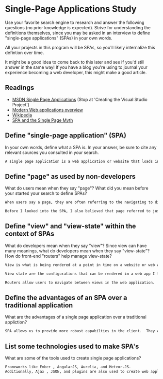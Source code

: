 # Single-Page Applications Study

Use your favorite search engine to research and answer the following questions
(no prior knowledge is expected). Strive for understanding the definitions
themselves, since you may be asked in an interview to define "single-page
applications" (SPAs) in your own words.

All your projects in this program will be SPAs, so you'll likely internalize
this defintion over time.

It might be a good idea to come back to this later and see if you'd still answer
in the same way! If you have a blog you're using to journal your experience
becoming a web developer, this might make a good article.

## Readings

-   [MSDN Single Page Applications](https://msdn.microsoft.com/en-us/magazine/dn463786.aspx) (Stop at 'Creating the Visual Studio Project')
-   [Modern Web applications overview](http://singlepageappbook.com/goal.html)
-   [Wikipedia](https://en.wikipedia.org/wiki/Single-page_application)
-   [SPA and the Single Page Myth](https://johnpapa.net/pageinspa/)

## Define "single-page application" (SPA)

In your own words, define what a SPA is. In your answer, be sure to cite any
relevant sources you consulted in your search.

```md
A single page application is a web application or website that loads in a single page load.  Interacting with the elements of the application does not necessitate reloading the web page or navigating to another page.  It miirors the functinality of desktop applications and it run on the client vs the server.
```

## Define "page" as used by non-developers

What do users mean when they say "page"? What did you mean before your started
your search to define SPAs?

```md
When users say a page, they are often referring to the navigating to different content on the website based on clicking or interacting with an element on a website.

Before I looked into the SPA, I also believed that page referred to just the rendered HTML,CSS. and Javascript during the initial load.
```

## Define "view" and "view-state" within the context of SPAs

What do developers mean when they say "view"? Since view can have many meanings,
what do developers mean when they say "view-state"? How do front-end "routers"
help manage view-state?

```md
View is what is being rendered at a point in time on a website or web application.  This what the user views in the application and can interact with at a point in time.

View state are the configurations that can be rendered in a web app I think.

Routers allow users to navigate between views in the web application.
```

## Define the advantages of an SPA over a traditional application

What are the advantages of a single page application over a traditional appliction?

```md
SPA allows us to provide more robust capabilties in the client.  They allow us to design responsive sites and cut back on the request to and from the server to load pages.
```

## List some technologies used to make SPA's

What are some of the tools used to create single page applications?

```md
Frameworks like Ember , AngularJS, Aurelia, and Meteor.JS.
Additionally, Ajax , JSON, and plugins are also used to create web applications.  A server that runs and sends server side events is also used.
```
